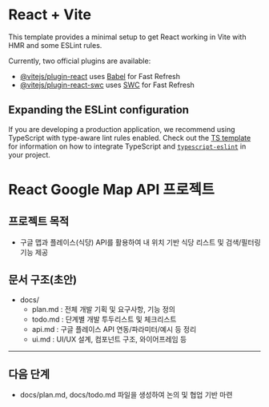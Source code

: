 # React + Vite

This template provides a minimal setup to get React working in Vite with HMR and some ESLint rules.

Currently, two official plugins are available:

- [@vitejs/plugin-react](https://github.com/vitejs/vite-plugin-react/blob/main/packages/plugin-react) uses [Babel](https://babeljs.io/) for Fast Refresh
- [@vitejs/plugin-react-swc](https://github.com/vitejs/vite-plugin-react/blob/main/packages/plugin-react-swc) uses [SWC](https://swc.rs/) for Fast Refresh

## Expanding the ESLint configuration

If you are developing a production application, we recommend using TypeScript with type-aware lint rules enabled. Check out the [TS template](https://github.com/vitejs/vite/tree/main/packages/create-vite/template-react-ts) for information on how to integrate TypeScript and [`typescript-eslint`](https://typescript-eslint.io) in your project.

# React Google Map API 프로젝트

## 프로젝트 목적
- 구글 맵과 플레이스(식당) API를 활용하여 내 위치 기반 식당 리스트 및 검색/필터링 기능 제공

## 문서 구조(초안)

- docs/
  - plan.md : 전체 개발 기획 및 요구사항, 기능 정의
  - todo.md : 단계별 개발 투두리스트 및 체크리스트
  - api.md : 구글 플레이스 API 연동/파라미터/예시 등 정리
  - ui.md : UI/UX 설계, 컴포넌트 구조, 와이어프레임 등

---

## 다음 단계
- docs/plan.md, docs/todo.md 파일을 생성하여 논의 및 협업 기반 마련
